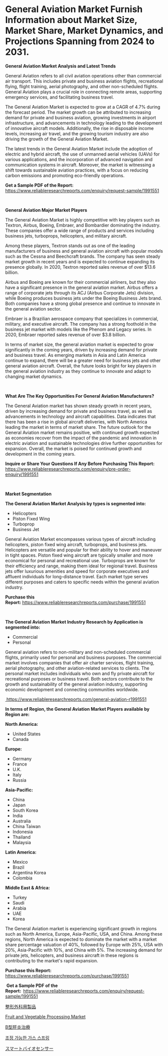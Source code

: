 <p><h1>General Aviation Market Furnish Information about Market Size, Market Share, Market Dynamics, and Projections Spanning from 2024 to 2031.</h1></p><p><strong>General Aviation Market Analysis and Latest Trends</strong></p>
<p><p>General Aviation refers to all civil aviation operations other than commercial air transport. This includes private and business aviation flights, recreational flying, flight training, aerial photography, and other non-scheduled flights. General Aviation plays a crucial role in connecting remote areas, supporting emergency services, and facilitating business travel.</p><p>The General Aviation Market is expected to grow at a CAGR of 4.7% during the forecast period. The market growth can be attributed to increasing demand for private and business aviation, growing investments in airport infrastructure, and advancements in technology leading to the development of innovative aircraft models. Additionally, the rise in disposable income levels, increasing air travel, and the growing tourism industry are also driving the growth of the General Aviation Market.</p><p>The latest trends in the General Aviation Market include the adoption of electric and hybrid aircraft, the use of unmanned aerial vehicles (UAVs) for various applications, and the incorporation of advanced navigation and communication systems in aircraft. Moreover, the market is witnessing a shift towards sustainable aviation practices, with a focus on reducing carbon emissions and promoting eco-friendly operations.</p></p>
<p><strong>Get a Sample PDF of the Report:&nbsp;</strong> <a href="https://www.reliableresearchreports.com/enquiry/request-sample/1991551">https://www.reliableresearchreports.com/enquiry/request-sample/1991551</a></p>
<p>&nbsp;</p>
<p><strong>General Aviation Major Market Players</strong></p>
<p><p>The General Aviation Market is highly competitive with key players such as Textron, Airbus, Boeing, Embraer, and Bombardier dominating the industry. These companies offer a wide range of products and services including business jets, turboprops, helicopters, and military aircraft.</p><p>Among these players, Textron stands out as one of the leading manufacturers of business and general aviation aircraft with popular models such as the Cessna and Beechcraft brands. The company has seen steady market growth in recent years and is expected to continue expanding its presence globally. In 2020, Textron reported sales revenue of over $13.6 billion.</p><p>Airbus and Boeing are known for their commercial airliners, but they also have a significant presence in the general aviation market. Airbus offers a range of corporate jets through its ACJ (Airbus Corporate Jets) division, while Boeing produces business jets under the Boeing Business Jets brand. Both companies have a strong global presence and continue to innovate in the general aviation sector.</p><p>Embraer is a Brazilian aerospace company that specializes in commercial, military, and executive aircraft. The company has a strong foothold in the business jet market with models like the Phenom and Legacy series. In 2020, Embraer reported sales revenue of over $3.8 billion.</p><p>In terms of market size, the general aviation market is expected to grow significantly in the coming years, driven by increasing demand for private and business travel. As emerging markets in Asia and Latin America continue to expand, there will be a greater need for business jets and other general aviation aircraft. Overall, the future looks bright for key players in the general aviation industry as they continue to innovate and adapt to changing market dynamics.</p></p>
<p>&nbsp;</p>
<p><strong>What Are The Key Opportunities For General Aviation Manufacturers?</strong></p>
<p><p>The General Aviation market has shown steady growth in recent years, driven by increasing demand for private and business travel, as well as advancements in technology and aircraft capabilities. Data indicates that there has been a rise in global aircraft deliveries, with North America leading the market in terms of market share. The future outlook for the General Aviation market remains positive, with continued growth expected as economies recover from the impact of the pandemic and innovation in electric aviation and sustainable technologies drive further opportunities for expansion. Overall, the market is poised for continued growth and development in the coming years.</p></p>
<p><strong>Inquire or Share Your Questions If Any Before Purchasing This Report:</strong> <a href="https://www.reliableresearchreports.com/enquiry/pre-order-enquiry/1991551">https://www.reliableresearchreports.com/enquiry/pre-order-enquiry/1991551</a></p>
<p>&nbsp;</p>
<p><strong>Market Segmentation</strong></p>
<p><strong>The General Aviation Market Analysis by types is segmented into:</strong></p>
<p><ul><li>Helicopters</li><li>Piston Fixed Wing</li><li>Turboprop</li><li>Business Jet</li></ul></p>
<p><p>General Aviation Market encompasses various types of aircraft including helicopters, piston fixed wing aircraft, turboprops, and business jets. Helicopters are versatile and popular for their ability to hover and maneuver in tight spaces. Piston fixed wing aircraft are typically smaller and more economical for personal and recreational use. Turboprops are known for their efficiency and range, making them ideal for regional travel. Business jets offer luxurious amenities and speed for corporate executives and affluent individuals for long-distance travel. Each market type serves different purposes and caters to specific needs within the general aviation industry.</p></p>
<p><strong>Purchase this Report:&nbsp;</strong><a href="https://www.reliableresearchreports.com/purchase/1991551">https://www.reliableresearchreports.com/purchase/1991551</a></p>
<p>&nbsp;</p>
<p><strong>The General Aviation Market Industry Research by Application is segmented into:</strong></p>
<p><ul><li>Commercial</li><li>Personal</li></ul></p>
<p><p>General aviation refers to non-military and non-scheduled commercial flights, primarily used for personal and business purposes. The commercial market involves companies that offer air charter services, flight training, aerial photography, and other aviation-related services to clients. The personal market includes individuals who own and fly private aircraft for recreational purposes or business travel. Both sectors contribute to the growth and sustainability of the general aviation industry, supporting economic development and connecting communities worldwide.</p></p>
<p><a href="https://www.reliableresearchreports.com/general-aviation-r1991551">&nbsp;https://www.reliableresearchreports.com/general-aviation-r1991551</a></p>
<p><strong>In terms of Region, the General Aviation Market Players available by Region are:</strong></p>
<p>
    <p> <strong> North America: </strong>
        <ul>
            <li>United States</li>
            <li>Canada</li>
        </ul>
        </p> 
    <p> <strong> Europe: </strong>
        <ul>
            <li>Germany</li>
            <li>France</li>
            <li>U.K.</li>
            <li>Italy</li>
            <li>Russia</li>
        </ul>
        </p> 
    <p> <strong> Asia-Pacific: </strong>
        <ul>
            <li>China</li>
            <li>Japan</li>
            <li>South Korea</li>
            <li>India</li>
            <li>Australia</li>
            <li>China Taiwan</li>
            <li>Indonesia</li>
            <li>Thailand</li>
            <li>Malaysia</li>
        </ul>
        </p> 
    <p> <strong> Latin America: </strong>
        <ul>
            <li>Mexico</li>
            <li>Brazil</li>
            <li>Argentina Korea</li>
            <li>Colombia</li>
        </ul>
        </p> 
    <p> <strong> Middle East & Africa: </strong>
        <ul>
            <li>Turkey</li>
            <li>Saudi</li>
            <li>Arabia</li>
            <li>UAE</li>
            <li>Korea</li>
        </ul>
    </p>
    </p>
<p><p>The General Aviation market is experiencing significant growth in regions such as North America, Europe, Asia-Pacific, USA, and China. Among these regions, North America is expected to dominate the market with a market share percentage valuation of 40%, followed by Europe with 25%, USA with 20%, Asia-Pacific with 10%, and China with 5%. The increasing demand for private jets, helicopters, and business aircraft in these regions is contributing to the market's rapid expansion.</p></p>
<p><strong>Purchase this Report: </strong><a href="https://www.reliableresearchreports.com/purchase/1991551">https://www.reliableresearchreports.com/purchase/1991551</a></p>
<p>&nbsp;<strong>Get a Sample PDF of the Report:&nbsp;&nbsp;</strong><a href="https://www.reliableresearchreports.com/enquiry/request-sample/1991551">https://www.reliableresearchreports.com/enquiry/request-sample/1991551</a></p>
<p><strong></strong></p>
<p><p><a href="https://medium.com/@eleanorardy655/2024%E5%B9%B4%E3%81%8B%E3%82%892031%E5%B9%B4%E3%81%AE%E4%BA%88%E6%B8%AC%E3%81%95%E3%82%8C%E3%82%8B%E6%95%B4%E5%BD%A2%E5%A4%96%E7%A7%91%E8%A3%BD%E5%93%81%E5%B8%82%E5%A0%B4%E3%81%AE%E5%8B%95%E5%90%91%E3%81%A8%E5%B8%82%E5%A0%B4%E5%88%86%E6%9E%90-7da5e7ac1e42">整形外科用製品</a></p><p><a href="https://github.com/jerrycopelandthomaswsqd8q/Market-Research-Report-List-2/blob/main/fruit-and-vegetable-processing-market.md">Fruit and Vegetable Processing Market</a></p><p><a href="https://github.com/jkjreqjscoxx7/Market-Research-Report-List-1/blob/main/532035227712.md">B型肝炎治療</a></p><p><a href="https://github.com/nuekbpymrrz5/Market-Research-Report-List-1/blob/main/648244125289.md">조정 가능한 가스 스프링</a></p><p><a href="https://github.com/hilmi-2a/Market-Research-Report-List-1/blob/main/656561027713.md">スマートバイオセンサー</a></p></p>